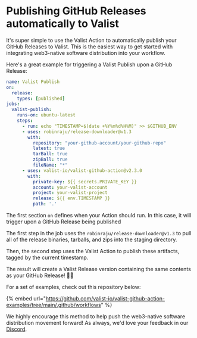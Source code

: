 # Publishing GitHub Releases automatically to Valist

It's super simple to use the Valist Action to automatically publish your GitHub Releases to Valist. This is the easiest way to get started with integrating web3-native software distribution into your workflow.

Here's a great example for triggering a Valist Publish upon a GitHub Release:

```yaml
name: Valist Publish
on:
  release:
    types: [published]
jobs:
  valist-publish:
    runs-on: ubuntu-latest
    steps:
      - run: echo "TIMESTAMP=$(date +%Y%m%d%H%M)" >> $GITHUB_ENV
      - uses: robinraju/release-downloader@v1.3
        with:
          repository: "your-github-account/your-github-repo"
          latest: true
          tarBall: true
          zipBall: true
          fileName: "*"
      - uses: valist-io/valist-github-action@v2.3.0
        with:
          private-key: ${{ secrets.PRIVATE_KEY }}
          account: your-valist-account
          project: your-valist-project
          release: ${{ env.TIMESTAMP }}
          path: '.'
```

The first section `on` defines when your Action should run. In this case, it will trigger upon a GitHub Release being published

The first step in the job uses the `robinraju/release-downloader@v1.3` to pull all of the release binaries, tarballs, and zips into the staging directory.

Then, the second step uses the Valist Action to publish these artifacts, tagged by the current timestamp.

The result will create a Valist Release version containing the same contents as your GitHub Release! 🥳🎉

For a set of examples, check out this repository below:

{% embed url="https://github.com/valist-io/valist-github-action-examples/tree/main/.github/workflows" %}

We highly encourage this method to help push the web3-native software distribution movement forward! As always, we'd love your feedback in our [Discord](https://valist.io/discord).
